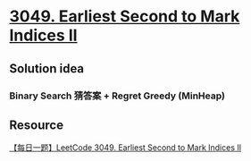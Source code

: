 # [3049. Earliest Second to Mark Indices II](https://leetcode.com/problems/earliest-second-to-mark-indices-ii/description/)

## Solution idea
### Binary Search 猜答案 + Regret Greedy (MinHeap)

## Resource
[【每日一题】LeetCode 3049. Earliest Second to Mark Indices II](https://www.youtube.com/watch?v=VA6TLsOVMa4&ab_channel=HuifengGuan)